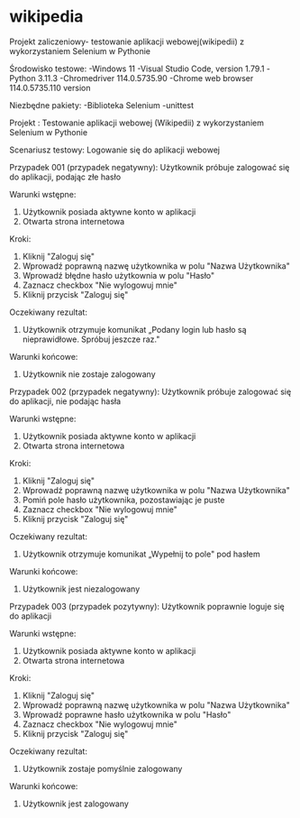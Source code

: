 # wikipedia
Projekt zaliczeniowy- testowanie aplikacji webowej(wikipedii) z wykorzystaniem Selenium w Pythonie

Środowisko testowe:
-Windows 11
-Visual Studio Code, version 1.79.1 
-Python 3.11.3
-Chromedriver 114.0.5735.90 
-Chrome web browser 114.0.5735.110 version

Niezbędne pakiety:
-Biblioteka Selenium
-unittest

Projekt : 
Testowanie aplikacji webowej (Wikipedii) z wykorzystaniem Selenium w 
Pythonie

Scenariusz testowy: 
Logowanie się do aplikacji webowej


Przypadek 001 (przypadek negatywny):
Użytkownik próbuje zalogować się do aplikacji, podając złe hasło

Warunki wstępne:
1. Użytkownik posiada aktywne konto w aplikacji
2. Otwarta strona internetowa

Kroki:
1. Kliknij "Zaloguj się"
2. Wprowadź poprawną nazwę użytkownika w polu "Nazwa Użytkownika"
3. Wprowadź błędne hasło użytkownia w polu "Hasło"
4. Zaznacz checkbox "Nie wylogowuj mnie"
5. Kliknij przycisk "Zaloguj się"

Oczekiwany rezultat:
1. Użytkownik otrzymuje komunikat „Podany login lub hasło są 
nieprawidłowe. Spróbuj jeszcze raz."

Warunki końcowe:
1. Użytkownik nie zostaje zalogowany


Przypadek 002 (przypadek negatywny):
Użytkownik próbuje zalogować się do aplikacji, nie podając hasła

Warunki wstępne:
1. Użytkownik posiada aktywne konto w aplikacji
2. Otwarta strona internetowa

Kroki:
1. Kliknij "Zaloguj się"
2. Wprowadź poprawną nazwę użytkownika w polu "Nazwa Użytkownika"
3. Pomiń pole hasło użytkownika, pozostawiając je puste
4. Zaznacz checkbox "Nie wylogowuj mnie"
5. Kliknij przycisk "Zaloguj się"
   
Oczekiwany rezultat:
1. Użytkownik otrzymuje komunikat „Wypełnij to pole" pod hasłem

Warunki końcowe:
1. Użytkownik jest niezalogowany


Przypadek 003 (przypadek pozytywny):
Użytkownik poprawnie loguje się do aplikacji

Warunki wstępne:
1. Użytkownik posiada aktywne konto w aplikacji
2. Otwarta strona internetowa

Kroki:
1. Kliknij "Zaloguj się"
2. Wprowadź poprawną nazwę użytkownika w polu "Nazwa Użytkownika"
3. Wprowadź poprawne hasło użytkownika w polu "Hasło"
4. Zaznacz checkbox "Nie wylogowuj mnie"
5. Kliknij przycisk "Zaloguj się"

Oczekiwany rezultat:
1. Użytkownik zostaje pomyślnie zalogowany

Warunki końcowe:
1. Użytkownik jest zalogowany
